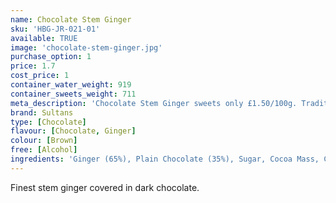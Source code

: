```yaml
---
name: Chocolate Stem Ginger
sku: 'HBG-JR-021-01'
available: TRUE
image: 'chocolate-stem-ginger.jpg'
purchase_option: 1
price: 1.7
cost_price: 1
container_water_weight: 919
container_sweets_weight: 711
meta_description: 'Chocolate Stem Ginger sweets only £1.50/100g. Traditional sweets and more at Humbugs Confectionery Store. Specialists in satisfying your sweet tooth!'
brand: Sultans
type: [Chocolate]
flavour: [Chocolate, Ginger]
colour: [Brown]
free: [Alcohol]
ingredients: 'Ginger (65%), Plain Chocolate (35%), Sugar, Cocoa Mass, Cocoa Butter, Emulsifier (Soya Lecithin). Flavourings: Natural Vanilla, Plain Chocolate. Contains: Cocoa Solids 50% Minimum.'
---
```

Finest stem ginger covered in dark chocolate.